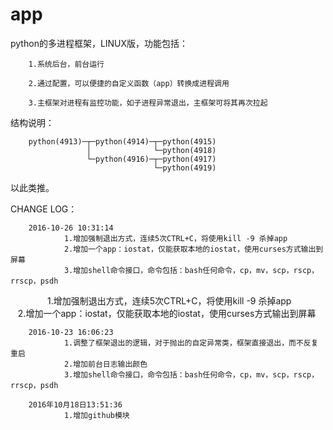 # app

python的多进程框架，LINUX版，功能包括：

        1.系统后台，前台运行

        2.通过配置，可以便捷的自定义函数（app）转换成进程调用

        3.主框架对进程有监控功能，如子进程异常退出，主框架可将其再次拉起


结构说明：


        python(4913)─┬─python(4914)─┬─python(4915)
                     │              └─python(4918)
                     └─python(4916)─┬─python(4917)
                                    └─python(4919)
                         
                         
以此类推。




CHANGE LOG：


        2016-10-26 10:31:14   
                1.增加强制退出方式，连续5次CTRL+C，将使用kill -9 杀掉app
                2.增加一个app：iostat，仅能获取本地的iostat，使用curses方式输出到屏幕
                3.增加shell命令接口，命令包括：bash任何命令，cp，mv，scp，rscp，rrscp，psdh
                1.增加强制退出方式，连续5次CTRL+C，将使用kill -9 杀掉app
                2.增加一个app：iostat，仅能获取本地的iostat，使用curses方式输出到屏幕
        
        2016-10-23 16:06:23   
                1.调整了框架退出的逻辑，对于抛出的自定异常类，框架直接退出，而不反复重启
                2.增加前台日志输出颜色
                3.增加shell命令接口，命令包括：bash任何命令，cp，mv，scp，rscp，rrscp，psdh
        
        2016年10月18日13:51:36   
                1.增加github模块
       
